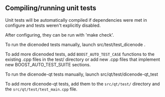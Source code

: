 Compiling/running unit tests
------------------------------------

Unit tests will be automatically compiled if dependencies were met in configure
and tests weren't explicitly disabled.

After configuring, they can be run with 'make check'.

To run the dicenoded tests manually, launch src/test/test_dicenode .

To add more dicenoded tests, add `BOOST_AUTO_TEST_CASE` functions to the existing
.cpp files in the test/ directory or add new .cpp files that
implement new BOOST_AUTO_TEST_SUITE sections.

To run the dicenode-qt tests manually, launch src/qt/test/dicenode-qt_test

To add more dicenode-qt tests, add them to the `src/qt/test/` directory and
the `src/qt/test/test_main.cpp` file.
